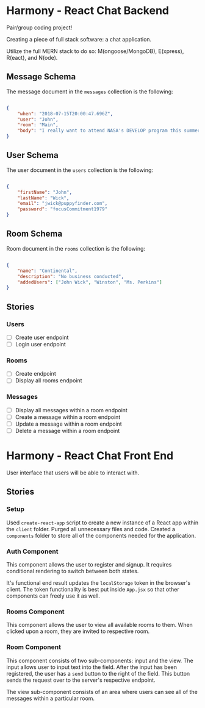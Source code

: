 # Harmony - React Chat Backend

Pair/group coding project!

Creating a piece of full stack software: a chat application.

Utilize the full MERN stack to do so: M(ongoose/MongoDB), E(xpress), R(eact), and N(ode).

## Message Schema

The message document in the `messages` collection is the following:

```json

{
    "when": "2018-07-15T20:00:47.696Z",
    "user": "John",
    "room": "Main",
    "body": "I really want to attend NASA's DEVELOP program this summer!"
}

```

## User Schema

The user document in the `users` collection is the following:

```json

{
    "firstName": "John",
    "lastName": "Wick",
    "email": "jwick@puppyfinder.com",
    "password": "focusCommitment1979"
}

```

## Room Schema

Room document in the `rooms` collection is the following:

```json

{
    "name": "Continental",
    "description": "No business conducted",
    "addedUsers": ["John Wick", "Winston", "Ms. Perkins"]
}

```


## Stories

### Users

- [ ] Create user endpoint
- [ ] Login user endpoint

### Rooms

- [ ] Create endpoint
- [ ] Display all rooms endpoint

### Messages

- [ ] Display all messages within a room endpoint
- [ ] Create a message within a room endpoint
- [ ] Update a message within a room endpoint
- [ ] Delete a message within a room endpoint

# Harmony - React Chat Front End

User interface that users will be able to interact with.

## Stories

### Setup

Used `create-react-app` script to create a new instance of a React app within the `client` folder. Purged all unnecessary files and code. Created a `components` folder to store all of the components needed for the application.

### Auth Component

This component allows the user to register and signup. It requires conditional rendering to switch between both states.

It's functional end result updates the `localStorage` token in the browser's client. The token functionality is best put inside `App.jsx` so that other components can freely use it as well.

### Rooms Component

This component allows the user to view all available rooms to them. When clicked upon a room, they are invited to respective room. 

### Room Component

This component consists of two sub-components: input and the view. The input allows user to input text into the field. After the input has been registered, the user has a `send` button to the right of the field. This button sends the request over to the server's respective endpoint.

The view sub-component consists of an area where users can see all of the messages within a particular room.
